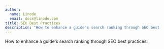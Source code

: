 ```yaml
---
author:
  name: Linode
  email: docs@linode.com
title: SEO Best Practices
description: "How to enhance a guide's search ranking through SEO best practices."
---
```


How to enhance a guide's search ranking through SEO best practices.